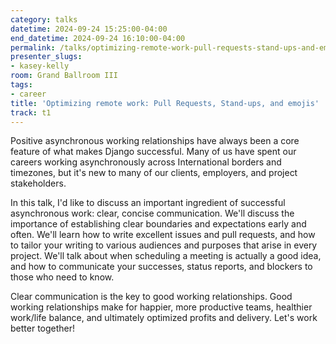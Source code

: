 ```yaml
---
category: talks
datetime: 2024-09-24 15:25:00-04:00
end_datetime: 2024-09-24 16:10:00-04:00
permalink: /talks/optimizing-remote-work-pull-requests-stand-ups-and-emojis/
presenter_slugs:
- kasey-kelly
room: Grand Ballroom III
tags:
- career
title: 'Optimizing remote work: Pull Requests, Stand-ups, and emojis'
track: t1
---
```


Positive asynchronous working relationships have always been a core feature of what makes Django successful. Many of us have spent our careers working asynchronously across International borders and timezones, but it's new to many of our clients, employers, and project stakeholders. 

In this talk, I'd like to discuss an important ingredient of successful asynchronous work: clear, concise communication. We'll discuss the importance of establishing clear boundaries and expectations early and often. We'll learn how to write excellent issues and pull requests, and how to tailor your writing to various audiences and purposes that arise in every project. We'll talk about when scheduling a meeting is actually a good idea, and how to communicate your successes, status reports, and blockers to those who need to know.

Clear communication is the key to good working relationships. Good working relationships make for happier, more productive teams, healthier work/life balance, and ultimately optimized profits and delivery. Let's work better together!